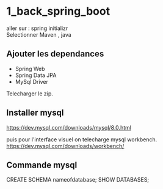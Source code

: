 # 1_back_spring_boot

aller sur : spring initializr <br>
Selectionner Maven , java 

## Ajouter les dependances

- Spring Web
- Spring Data JPA
- MySql Driver

Telecharger le zip. 

## Installer mysql

https://dev.mysql.com/downloads/mysql/8.0.html

puis pour l'interface visuel on telecharge mysql workbench. <br>
https://dev.mysql.com/downloads/workbench/

## Commande mysql

CREATE SCHEMA nameofdatabase;
SHOW DATABASES;
